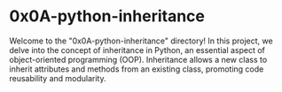 # 0x0A-python-inheritance

Welcome to the "0x0A-python-inheritance" directory! In this project, we delve into the concept of inheritance in Python, an essential aspect of object-oriented programming (OOP). Inheritance allows a new class to inherit attributes and methods from an existing class, promoting code reusability and modularity.
